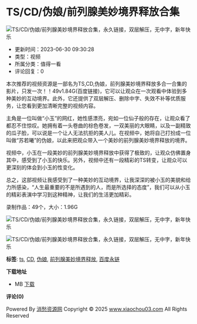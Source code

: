 # TS/CD/伪娘/前列腺美妙境界释放合集

![TS/CD/伪娘/前列腺美妙境界释放合集，永久链接，双层解压，无中字，新年快乐](/upload/products/202306/30/093024649e3030ec24aT6w4Nf_thumb.jpg)

- 更新时间：2023-06-30 09:30:28
- 类型：视频
- 所属分类：值得一看
- 评论回复：0

本次推荐的视频资源是一部名为TS,CD,伪娘，前列腺美妙境界释放多合一合集的影片，只发一次！！49v1.84G(百度链接)，它可以让观众在一次观看中体验到多种美妙的互动境界。此外，它还提供了双层解压、删除中字、失效不补等优质服务，让您看到更加清晰完整的视频内容。

主角是一位叫做“小玉”的网红，她性感漂亮，宛如一位仙子般的存在，让观众看了都忍不住惊叹。她拥有着一头卷曲的棕色卷发，一双美丽的大眼睛，以及一副精致的瓜子脸，可以说是一个让人无法抗拒的美人儿。在视频中，她将自己打扮成一位叫做“苏若曦”的伪娘，以此来把观众带入一个美妙的前列腺美妙境界释放的境界。

视频中，小玉在一段美妙的前列腺美妙境界释放中获得了极致的，让观众仿佛置身其中，感受到了小玉的快乐。另外，视频中还有一段精彩的TS转变，让观众可以更深刻的体会到小玉的性变化。

总之，这部视频让我感受到了一种美妙的互动境界，让我深深的被小玉的美貌和给力所感染，“人生最重要的不是所遇到的人，而是所选择的态度”，我们可以从小玉的精彩表演中学习到这种精神，让我们的生活更加精彩。

录制作品：49个，大小：1.96G

![TS/CD/伪娘/前列腺美妙境界释放合集，永久链接，双层解压，无中字，新年快乐](/upload/products/202306/30/093026649e3032347c1mlqc4a.jpg)

![TS/CD/伪娘/前列腺美妙境界释放合集，永久链接，双层解压，无中字，新年快乐](/upload/products/202306/30/093027649e303380e35NFEd9C.jpg)

**标签**: [ts](https://www.xiaochou03.com/tag/2_ts.html), [CD](https://www.xiaochou03.com/tag/2_CD.html), [伪娘](https://www.xiaochou03.com/tag/2_%E4%BC%AA%E5%A8%98.html), [前列腺美妙境界释放](https://www.xiaochou03.com/tag/2_%E5%89%8D%E5%88%97%E8%85%BA%E7%BE%8E%E5%A6%99%E5%A2%83%E7%95%8C%E9%87%8A%E6%94%BE.html), [百度永链](https://www.xiaochou03.com/tag/2_%E7%99%BE%E5%BA%A6%E6%B0%B8%E9%93%BE.html)

**下载地址**

- MB [下载](javascript:;)

**评论(0)**

Powered By [消愁资源网](https://www.xiaochou03.com/) Copyright © 2025 www.xiaochou03.com All Rights Reserved